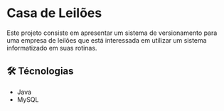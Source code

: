 
# Casa de Leilões


Este projeto consiste em apresentar um sistema de versionamento para uma empresa de leilões que está interessada em utilizar um sistema informatizado em suas rotinas. 



## 🛠 Técnologias

* Java
* MySQL

